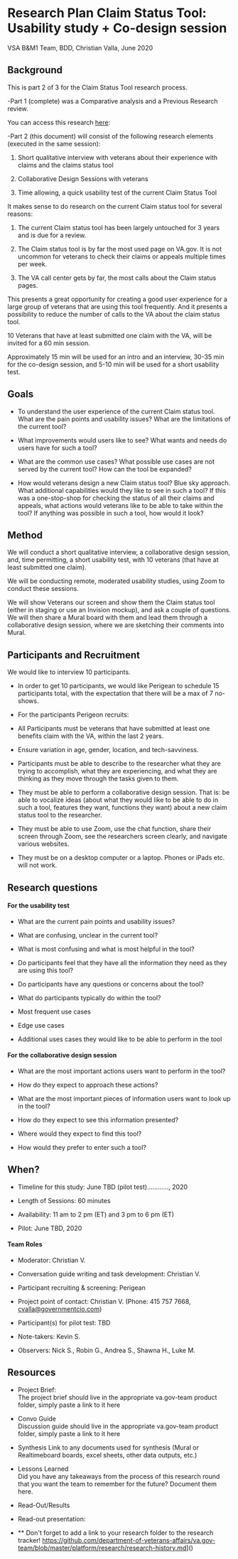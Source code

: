 Research Plan Claim Status Tool:  Usability study + Co-design session
=====================================================================

VSA B&M1 Team, BDD, Christian Valla, June 2020

Background
----------

This is part 2 of 3 for the Claim Status Tool research process.

-Part 1 (complete) was a Comparative analysis and a Previous Research review.

You can access this research [here](https://github.com/department-of-veterans-affairs/va.gov-team/tree/master/products/claim-appeal-status/research/April-2020-dicovery-concept-usability): 

-Part 2 (this document) will consist of the following research elements (executed in the same session):

1.  Short qualitative interview with veterans about their experience with claims and the claims status tool

2.  Collaborative Design Sessions with veterans

3.  Time allowing, a quick usability test of the current Claim Status Tool 

It makes sense to do research on the current Claim status tool for several reasons:

1.  The current Claim status tool has been largely untouched for 3 years and is due for a review.

2.  The Claim status tool is by far the most used page on VA.gov. It is not uncommon for veterans to check their claims or appeals multiple times per week. 

3.  The VA call center gets by far, the most calls about the Claim status pages. 

This presents a great opportunity for creating a good user experience for a large group of veterans that are using this tool frequently. And it presents a possibility to reduce the number of calls to the VA about the claim status tool. 

10 Veterans that have at least submitted one claim with the VA, will be invited for a 60 min session.

Approximately 15 min will be used for an intro and an interview, 30-35 min for the co-design session, and 5-10 min will be used for a short usability test.

Goals
-----

-   To understand the user experience of the current Claim status tool. What are the pain points and usability issues? What are the limitations of the current tool? 

-   What improvements would users like to see? What wants and needs do users have for such a tool? 

-   What are the common use cases? What possible use cases are not served by the current tool? How can the tool be expanded? 

-   How would veterans design a new Claim status tool? Blue sky approach. What additional capabilities would they like to see in such a tool? If this was a one-stop-shop for checking the status of all their claims and appeals, what actions would veterans like to be able to take within the tool? If anything was possible in such a tool, how would it look?

Method
------

We will conduct a short qualitative interview, a collaborative design session, and, time permitting, a short usability test, with 10 veterans (that have at least submitted one claim). 

We will be conducting remote, moderated usability studies, using Zoom to conduct these sessions.

We will show Veterans our screen and show them the Claim status tool (either in staging or use an Invision mockup), and ask a couple of questions. We will then share a Mural board with them and lead them through a collaborative design session, where we are sketching their comments into Mural.

Participants and Recruitment
----------------------------

We would like to interview 10 participants.

-   In order to get 10 participants, we would like Perigean to schedule 15 participants total, with the expectation that there will be a max of 7 no-shows.

-   For the participants Perigeon recruits:

-   All Participants must be veterans that have submitted at least one benefits claim with the VA, within the last 2 years.

-   Ensure variation in age, gender, location, and tech-savviness.

-   Participants must be able to describe to the researcher what they are trying to accomplish, what they are experiencing, and what they are thinking as they move through the tasks given to them.

-   They must be able to perform a collaborative design session. That is: be able to vocalize ideas (about what they would like to be able to do in such a tool, features they want, functions they want) about a new claim status tool to the researcher.  

-   They must be able to use Zoom, use the chat function, share their screen through Zoom, see the researchers screen clearly, and navigate various websites.

-   They must be on a desktop computer or a laptop. Phones or iPads etc. will not work.

Research questions
------------------

#### For the usability test

-   What are the current pain points and usability issues? 

-   What are confusing, unclear in the current tool?

-   What is most confusing and what is most helpful in the tool?

-   Do participants feel that they have all the information they need as they are using this tool?

-   Do participants have any questions or concerns about the tool? 

-   What do participants typically do within the tool? 

-   Most frequent use cases

-   Edge use cases

-   Additional uses cases they would like to be able to perform in the tool 

#### For the collaborative design session

-   What are the most important actions users want to perform in the tool? 

-   How do they expect to approach these actions?

-   What are the most important pieces of information users want to look up in the tool? 

-   How do they expect to see this information presented? 

-   Where would they expect to find this tool?

-   How would they prefer to enter such a tool? 

When?
-----

-   Timeline for this study: June TBD (pilot test)............, 2020

-   Length of Sessions: 60 minutes

-   Availability: 11 am to 2 pm (ET) and 3 pm to 6 pm (ET)

-   Pilot: June TBD, 2020

#### Team Roles

-   Moderator: Christian V.

-   Conversation guide writing and task development: Christian V.

-   Participant recruiting & screening: Perigean

-   Project point of contact: Christian V. (Phone: 415 757 7668, cvalla@governmentcio.com)

-   Participant(s) for pilot test: TBD

-   Note-takers: Kevin S.

-   Observers: Nick S., Robin G., Andrea S., Shawna H., Luke M.

Resources
---------

-   Project Brief:\
The project brief should live in the appropriate va.gov-team product folder, simply paste a link to it here

-   Convo Guide\
    Discussion guide should live in the appropriate va.gov-team product folder, simply paste a link to it here  

-   Synthesis Link to any documents used for synthesis (Mural or Realtimeboard boards, excel sheets, other data outputs, etc.)

-   Lessons Learned\
    Did you have any takeaways from the process of this research round that you want the team to remember for the future? Document them here.

-   Read-Out/Results

-   Read-out presentation:

-   ** Don't forget to add a link to your research folder to the research tracker! <https://github.com/department-of-veterans-affairs/va.gov-team/blob/master/platform/research/research-history.md>]()
